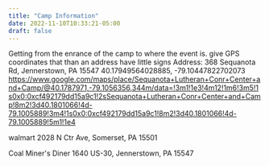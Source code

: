 ```yaml
---
title: "Camp Information"
date: 2022-11-10T10:33:21-05:00
draft: false
---
```


Getting from the enrance of the camp to where the event is.
    give GPS coordinates that than an address
    have little signs
Address: 368 Sequanota Rd, Jennerstown, PA 15547
40.17949564028885, -79.10447822702073
https://www.google.com/maps/place/Sequanota+Lutheran+Conr+Center+and+Camp/@40.1787971,-79.1056356,344m/data=!3m1!1e3!4m12!1m6!3m5!1s0x0:0xcf492179dd15a9c1!2sSequanota+Lutheran+Conr+Center+and+Camp!8m2!3d40.1801066!4d-79.1005889!3m4!1s0x0:0xcf492179dd15a9c1!8m2!3d40.1801066!4d-79.1005889!5m1!1e4

walmart
    2028 N Ctr Ave, Somerset, PA 15501
    
Coal Miner's Diner
1640 US-30, Jennerstown, PA 15547